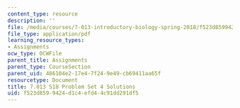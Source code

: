 ```yaml
---
content_type: resource
description: ''
file: /media/courses/7-013-introductory-biology-spring-2018/f523d8599424d1c4efd44c91dd291df5_MIT7_013s18Pset4S.pdf
file_type: application/pdf
learning_resource_types:
- Assignments
ocw_type: OCWFile
parent_title: Assignments
parent_type: CourseSection
parent_uid: 486104e2-17e4-7f24-9e49-cb69411aa65f
resourcetype: Document
title: 7.013 S18 Problem Set 4 Solutions
uid: f523d859-9424-d1c4-efd4-4c91dd291df5
---
```

